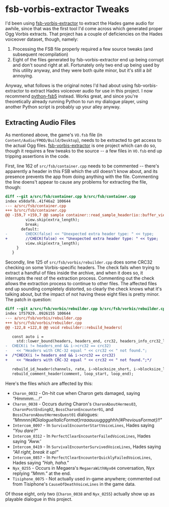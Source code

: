 fsb-vorbis-extractor Tweaks
===========================

I'd been using [fsb-vorbis-extractor](https://github.com/tmiasko/fsb-vorbis-extractor)
to extract the Hades game audio for awhile, since that was the first tool
I'd come across which generated proper Ogg Vorbis extracts.  That project
has a couple of deficiencies on the Hades voiceover dataset, though,
namely:

1. Processing the FSB file properly required a few source tweaks (and
   subsequent recompilation)
2. Eight of the files generated by fsb-vorbis-extractor end up being
   corrupt and don't sound right at all.  Fortunately only two end up
   being used by this utility anyway, and they were both quite minor,
   but it's still a *bit* annoying.

Anyway, what follows is the original notes I'd had about using
fsb-vorbis-extractor to extract Hades voiceover audio for use in this
project.  I now recommend [python-fsb5](https://github.com/HearthSim/python-fsb5)
instead.  Works great, and since you're theoretically already running
Python to run my dialogue player, using another Python script is
probably up your alley anyway.

Extracting Audio Files
----------------------

As mentioned above, the game's `VO.fsb` file (in `Content/Audio/FMOD/Build/Desktop`),
needs to be extracted to get access to the actual Ogg files.
[fsb-vorbis-extractor](https://github.com/tmiasko/fsb-vorbis-extractor)
is one project which can do so, though it requires a few tweaks to the
source -- a few files in `VO.fsb` end up tripping assertions in the code.

First, line 162 of `src/fsb/container.cpp` needs to be commented -- there's
apparently a header in this FSB which the util doesn't know about, and
its presence prevents the app from doing anything with the file.
Commenting the line doens't appear to cause any problems for extracting
the file, though:

```patch
diff --git a/src/fsb/container.cpp b/src/fsb/container.cpp
index e58daf8..41f46a2 100644
--- a/src/fsb/container.cpp
+++ b/src/fsb/container.cpp
@@ -159,7 +159,7 @@ sample container::read_sample_header(io::buffer_view & view) {
         view.skip(extra_length);
         break;
       default:
-        CHECK(false) << "Unexpected extra header type: " << type;
+        //CHECK(false) << "Unexpected extra header type: " << type;
         view.skip(extra_length);
     }
   }
```

Secondly, line 125 of `src/fsb/vorbis/rebuilder.cpp` does some CRC32
checking on some Vorbis-specific headers.  The check fails when trying to
extract a handful of files inside the archive, and when it does so, it
interrupts the rest of the extraction process.  Commenting out the check
allows the extraction process to continue to other files.  The affected
files end up sounding completely distorted, so clearly the check knows
what it's talking about, but the impact of not having these eight files
is pretty minor.  The patch in question:

```patch
diff --git a/src/fsb/vorbis/rebuilder.cpp b/src/fsb/vorbis/rebuilder.cpp
index 1f57929..0926155 100644
--- a/src/fsb/vorbis/rebuilder.cpp
+++ b/src/fsb/vorbis/rebuilder.cpp
@@ -122,8 +122,8 @@ void rebuilder::rebuild_headers(

   const auto i =
     std::lower_bound(headers, headers_end, crc32, headers_info_crc32_less());
-  CHECK(i != headers_end && i->crc32 == crc32)
-    << "Headers with CRC-32 equal " << crc32 << " not found.";
+  /*CHECK(i != headers_end && i->crc32 == crc32)
+    << "Headers with CRC-32 equal " << crc32 << " not found.";*/

   rebuild_id_header(channels, rate, i->blocksize_short, i->blocksize_long, id);
   rebuild_comment_header(comment, loop_start, loop_end);
```

Here's the files which are affected by this:

* `Charon_0032` - On-hit cue when Charon gets damaged, saying *"Hmmmm....!"*
* `Charon_0038` - Occurs during Charon's `CharonAboutHermes03`,
  `CharonPostEnding02`, `BossCharonEncounter01`, and
  `BossCharonAboutHermesQuest01` dialogues:
  *"Mmnnn{#DialogueItalicFormat}rraaauuugggghhh{#PreviousFormat}!!"*
* `Intercom_0097` - In `SurvivalEncounterStartVoiceLines`, Hades saying
  *"You dare?"*
* `Intercom_0312` - In `PerfectClearEncounterFailedVoiceLines`, Hades
  saying *"Aww.'*
* `Intercom_0419` - In `SurvivalEncounterSurvivedVoiceLines`, Hades
  saying *"All right, break it up!"*
* `Intercom_0857` - In `PerfectClearEncounterQuicklyFailedVoiceLines`,
  Hades saying *"Hah, haha."*
* `Nyx_0255` - Occurs in Megaera's `MegaeraWithNyx04` conversation,
  Nyx replying *"Mmm."* at the end.
* `Tisiphone_0075` - Not actually used in-game anywhere; commented out
  from Tisiphone's `CauseOfDeathVoiceLines` in the game data.

Of those eight, only two (`Charon_0038` and `Nyx_0255`) actually show up
as playable dialogue in this project.

